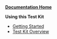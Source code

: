**[Documentation Home](Home)**

**Using this Test Kit**
  - [Getting Started](../../?tab=readme-ov-file#getting-started)
  - [Test Kit Overview](Overview.md)